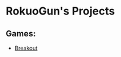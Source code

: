 # RokuoGun's Projects

## Games: 
+ [Breakout](https://github.com/RokuoGun/rokuogun.github.io/tree/main/breakout)
